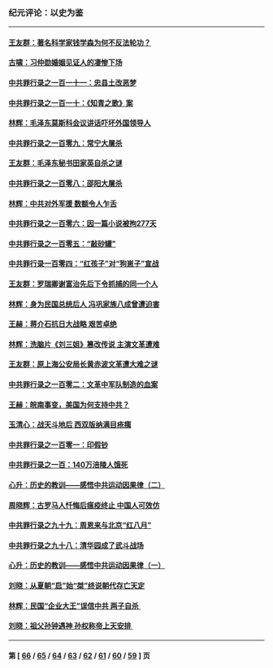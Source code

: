 ### 纪元评论：以史为鉴
---
#### [王友群：著名科学家钱学森为何不反法轮功？](../../pages/nsc1028/n13923607.md) 
#### [古啸：习仲勋婚姻见证人的凄惨下场](../../pages/nsc1028/n13923826.md) 
#### [中共罪行录之一百一十一：忠县土改恶梦](../../pages/nsc1028/n13923119.md) 
#### [中共罪行录之一百一十：《知青之歌》案](../../pages/nsc1028/n13920732.md) 
#### [林辉：毛泽东莫斯科会议讲话吓坏外国领导人](../../pages/nsc1028/n13917931.md) 
#### [中共罪行录之一百零九：常宁大屠杀](../../pages/nsc1028/n13917366.md) 
#### [王友群：毛泽东秘书田家英自杀之谜](../../pages/nsc1028/n13916918.md) 
#### [中共罪行录之一百零八：邵阳大屠杀](../../pages/nsc1028/n13916622.md) 
#### [林辉：中共对外军援 数额令人乍舌](../../pages/nsc1028/n13914615.md) 
#### [中共罪行录之一百零六：因一篇小说被拘277天](../../pages/nsc1028/n13913548.md) 
#### [中共罪行录之一百零五：“敲砂罐”](../../pages/nsc1028/n13912910.md) 
#### [中共罪行录一百零四：“红孩子”对“狗崽子”宣战](../../pages/nsc1028/n13908811.md) 
#### [王友群：罗瑞卿谢富治先后下令抓捕的同一个人](../../pages/nsc1028/n13907857.md) 
#### [林辉：身为民国总统后人 冯巩家族八成曾遭迫害](../../pages/nsc1028/n13907756.md) 
#### [王赫：蒋介石抗日大战略 艰苦卓绝](../../pages/nsc1028/n13904249.md) 
#### [林辉：洗脑片《刘三姐》篡改传说 主演文革遭难](../../pages/nsc1028/n13899238.md) 
#### [王友群：原上海公安局长黄赤波文革遭大难之谜](../../pages/nsc1028/n13898139.md) 
#### [中共罪行录之一百零二：文革中军队制造的血案](../../pages/nsc1028/n13897782.md) 
#### [王赫：皖南事变，美国为何支持中共？](../../pages/nsc1028/n13897035.md) 
#### [玉清心：战天斗地后 西双版纳满目疮痍](../../pages/nsc1028/n13895566.md) 
#### [中共罪行录之一百零一：印假钞](../../pages/nsc1028/n13896066.md) 
#### [中共罪行录之一百：140万涪陵人饿死](../../pages/nsc1028/n13892716.md) 
#### [心升：历史的教训——感悟中共运动因果律（二）](../../pages/nsc1028/n13892402.md) 
#### [周晓辉：古罗马人忏悔后瘟疫终止 中国人可效仿](../../pages/nsc1028/n13891767.md) 
#### [中共罪行录之九十九：周恩来与北京“红八月”](../../pages/nsc1028/n13892095.md) 
#### [中共罪行录之九十八：清华园成了武斗战场](../../pages/nsc1028/n13891003.md) 
#### [心升：历史的教训——感悟中共运动因果律（一）](../../pages/nsc1028/n13890731.md) 
#### [刘晓：从夏朝“启”始“桀”终说朝代存亡天定](../../pages/nsc1028/n13874028.md) 
#### [林辉：民国“企业大王”误信中共  两子自杀 ](../../pages/nsc1028/n13886313.md) 
#### [刘晓：祖父孙钟遇神 孙权称帝上天安排 ](../../pages/nsc1028/n13882761.md) 

---
#### 第 [ [66](./66.md) / [65](./65.md) / [64](./64.md) / [63](./63.md) / [62](./62.md) / [61](./61.md) / [60](./60.md) / [59](./59.md) ] 页
